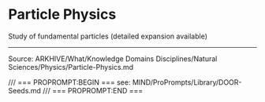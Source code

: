 # Particle Physics

Study of fundamental particles (detailed expansion available)

---
Source: ARKHIVE/What/Knowledge Domains Disciplines/Natural Sciences/Physics/Particle-Physics.md

/// === PROPROMPT:BEGIN ===
see: MIND/ProPrompts/Library/DOOR-Seeds.md
/// === PROPROMPT:END ===

